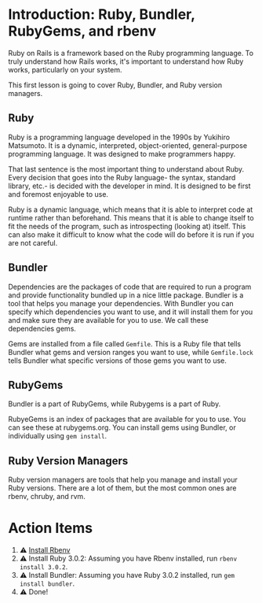 # Introduction: Ruby, Bundler, RubyGems, and rbenv

Ruby on Rails is a framework based on the Ruby programming language. To truly understand how Rails works, it's important to understand how Ruby works, particularly on your system.

This first lesson is going to cover Ruby, Bundler, and Ruby version managers.

## Ruby

Ruby is a programming language developed in the 1990s by Yukihiro Matsumoto. It is a dynamic, interpreted, object-oriented, general-purpose programming language. It was designed to make programmers happy.

That last sentence is the most important thing to understand about Ruby. Every decision that goes into the Ruby language- the syntax, standard library, etc.- is decided with the developer in mind. It is designed to be first and foremost enjoyable to use.

Ruby is a dynamic language, which means that it is able to interpret code at runtime rather than beforehand. This means that it is able to change itself to fit the needs of the program, such as introspecting (looking at) itself. This can also make it difficult to know what the code will do before it is run if you are not careful.

## Bundler

Dependencies are the packages of code that are required to run a program and provide functionality bundled up in a nice little package. Bundler is a tool that helps you manage your dependencies. With Bundler you can specify which dependencies you want to use, and it will install them for you and make sure they are available for you to use. We call these dependencies gems.

Gems are installed from a file called `Gemfile`. This is a Ruby file that tells Bundler what gems and version ranges you want to use, while `Gemfile.lock` tells Bundler what specific versions of those gems you want to use.

## RubyGems

Bundler is a part of RubyGems, while Rubygems is a part of Ruby.

RubyeGems is an index of packages that are available for you to use. You can see these at rubygems.org. You can install gems using Bundler, or individually using `gem install`.

## Ruby Version Managers

Ruby version managers are tools that help you manage and install your Ruby versions. There are a lot of them, but the most common ones are rbenv, chruby, and rvm.

# Action Items

1. :warning: [Install Rbenv](https://github.com/rbenv/rbenv#installation)
2. :warning: Install Ruby 3.0.2: Assuming you have Rbenv installed, run `rbenv install 3.0.2`.
3. :warning: Install Bundler: Assuming you have Ruby 3.0.2 installed, run `gem install bundler`.
4. :warning: Done!
